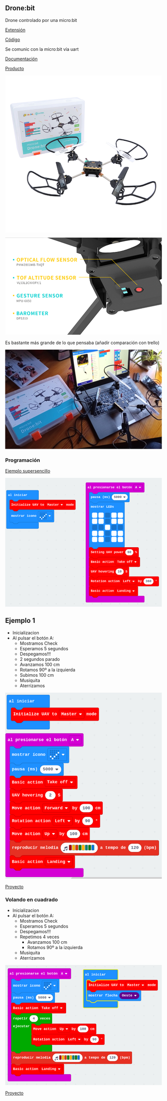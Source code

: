 ## Drone:bit

Drone controlado por una micro:bit


[Extensión](https://github.com/elecfreaks/pxt-Dronebit)

[Código](https://github.com/elecfreaks/pxt-Dronebit/blob/master/main.ts)

Se comunic con la micro:bit vía uart

[Documentación](https://www.elecfreaks.com/learn-en/microbitKit/Drone_bit/index.html)

[Producto](https://www.elecfreaks.com/micro-bit-drone-bit-kit-without-micro-bit-board.html)


![](./images/dronebit_3_6__1.jpg)

![](./images/dronebit_3_13_.jpg)

Es bastante más grande de lo que pensaba
(añadir comparación con trello)

![](./images/drone_bit.jpg)

### Programación

[Ejemplo supersencillo](https://makecode.microbit.org/_7yMTRKMdyRPz)

![](./images/dron:bit_bloques..png)

## Ejemplo 1

* Inicializacion
* Al pulsar el botón A:
    * Mostramos Check
    * Esperamos 5 segundos
    * Despegamos!!!
    * 2 segundos parado
    * Avanzamos 100 cm
    * Rotamos 90º a la izquierda
    * Subimos 100 cm
    * Musiquita
    * Aterrizamos

![](./images/drone:bit_ejemplo_1.png)

[Proyecto](https://makecode.microbit.org/_Xryg9dWLy3HW)


### Volando en cuadrado

* Inicializacion
* Al pulsar el botón A:
    * Mostramos Check
    * Esperamos 5 segundos
    * Despegamos!!!
    * Repetimos 4 veces
        * Avanzamos 100 cm
        * Rotamos 90º a la izquierda
    * Musiquita
    * Aterrizamos


![](./images/drone:cuadrado.png)

[Proyecto](https://makecode.microbit.org/_RMsLWid2tK6K)

